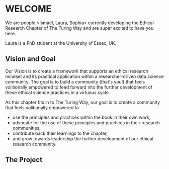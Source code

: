 # WELCOME 

We are people <Ismael, Laura, Sophia> currently developing the Ethical Research Chapter of The Turing Way and are super excited to have you here. 

Laura is a PhD student at the University of Essex, UK. 

## Vision and Goal 
Our Vision is to create a framework that supports an ethical research mindset and its practical application within a researcher-driven data science community. 
The goal is to build a community (that's you!) that feels volitionally empowered to feed forward into the further development of these ethical science practices in a virtuous cycle. 

As this chapter fits in to The Turing Way, our goal is to create a community that feels volitionally empowered to 
- use the principles and practices within the book in their own work,
- advocate for the use of these principles and practices in their research communities,
- contribute back their learnings to the chapter, 
- and grow towards leadership the further development of our ethical research community.

## The Project 

